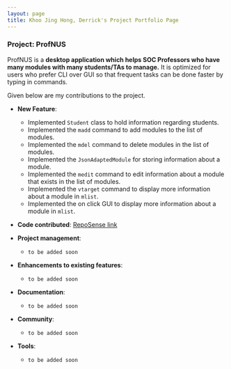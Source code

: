 ```yaml
---
layout: page
title: Khoo Jing Hong, Derrick's Project Portfolio Page
---
```


### Project: ProfNUS

ProfNUS is a **desktop application which helps SOC Professors who have many modules with many students/TAs to manage.** It is optimized for users who prefer CLI over GUI so that frequent tasks can be done faster by typing in commands.

Given below are my contributions to the project.

* **New Feature**:
  * Implemented `Student` class to hold information regarding students.
  * Implemented the `madd` command to add modules to the list of modules.
  * Implemented the `mdel` command to delete modules in the list of modules.
  * Implemented the `JsonAdaptedModule` for storing information about a module.
  * Implemented the `medit` command to edit information about a module that exists in the list of modules.
  * Implemented the `vtarget` command to display more information about a module in `mlist`.
  * Implemented the on click GUI to display more information about a module in `mlist`.

* **Code contributed**: [RepoSense link](https://nus-cs2103-ay2223s1.github.io/tp-dashboard/?search=drkkjh&breakdown=true&sort=groupTitle&sortWithin=title&since=2022-09-16&timeframe=commit&mergegroup=&groupSelect=groupByRepos&checkedFileTypes=docs~functional-code~test-code~other)

* **Project management**:
    * `to be added soon`

* **Enhancements to existing features**:
    * `to be added soon`

* **Documentation**:
    * `to be added soon`

* **Community**:
    * `to be added soon`

* **Tools**:
    * `to be added soon`

